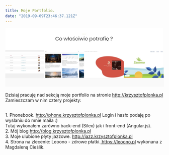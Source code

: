 ```yaml
---
title: Moje Portfolio.
date: "2019-09-09T23:46:37.121Z"
---
```


![1](./portfolio.jpg)
<p class="justify">
Dzisiaj pracuję nad sekcją moje portfolio na stronie <a href="http://krzysztofplonka.pl">http://krzysztofplonka.pl</a> Zamieszczam w nim cztery projekty:</p>
<p style='margin-top: 30px;'  class="justify">
1. Phonebook. <a href="http://phone.krzysztofplonka.pl">http://phone.krzysztofplonka.pl</a> Login i hasło podaję po wysłaniu do mnie maila :)<br />
Tutaj wykonałem zarówno back-end (Silex) jak i front-end (Angular.js).<br />
2. Mój blog <a href="http://blog.krzysztofplonka.pl">http://blog.krzysztofplonka.pl</a><br />
3. Moje ulubione płyty jazzowe. <a href="http://jazz.krzysztofplonka.pl">http://jazz.krzysztofplonka.pl</a><br />
4. Strona na zlecenie: Leoono - zdrowe płatki.<a href="https://leoono.pl"> https://leoono.pl</a> wykonana z Magdaleną Cieślik.
</p>
